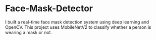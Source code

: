 # Face-Mask-Detector
 I built a real-time face mask detection system using deep learning and OpenCV. This project uses MobileNetV2 to classify whether a person is wearing a mask or not.
